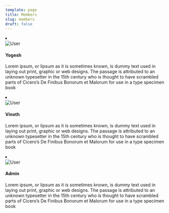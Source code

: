 ```yaml
---
template: page
title: Members
slug: members
draft: false
---
```

<li class="member-list-item">
  <div>
    <img
      src="https://writersark.com/media/user.svg"
      alt="User"
      class="list-item-image"
    />
  </div>
  <div class="list-item-content">
    <h4>Yogesh</h4>
    <p>
      Lorem ipsum, or lipsum as it is sometimes known, is dummy text used in
      laying out print, graphic or web designs. The passage is attributed to
      an unknown typesetter in the 15th century who is thought to have
      scrambled parts of Cicero’s De Finibus Bonorum et Malorum for use in a
      type specimen book
    </p>
  </div>
</li>

<li class="member-list-item">
  <div>
    <img
      src="https://writersark.com/media/user.svg"
      alt="User"
      class="list-item-image"
    />
  </div>
  <div class="list-item-content">
    <h4>Vinoth</h4>
    <p>
      Lorem ipsum, or lipsum as it is sometimes known, is dummy text used in
      laying out print, graphic or web designs. The passage is attributed to
      an unknown typesetter in the 15th century who is thought to have
      scrambled parts of Cicero’s De Finibus Bonorum et Malorum for use in a
      type specimen book
    </p>
  </div>
</li>

<li class="member-list-item">
  <div>
    <img
      src="https://writersark.com/media/user.svg"
      alt="User"
      class="list-item-image"
    />
  </div>
  <div class="list-item-content">
    <h4>Admin</h4>
    <p>
      Lorem ipsum, or lipsum as it is sometimes known, is dummy text used in
      laying out print, graphic or web designs. The passage is attributed to
      an unknown typesetter in the 15th century who is thought to have
      scrambled parts of Cicero’s De Finibus Bonorum et Malorum for use in a
      type specimen book
    </p>
  </div>
</li>